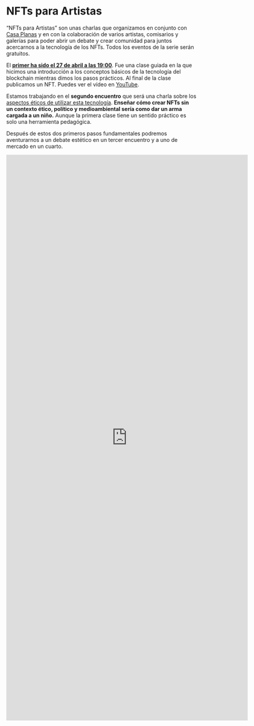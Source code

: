 # NFTs para Artistas

“NFTs para Artistas” son unas charlas que organizamos en conjunto con [Casa Planas](http://www.casaplanas.org/) y en con la colaboración de varios
artistas, comisarios y galerías para poder abrir un debate y crear comunidad para juntos acercarnos a la tecnología de
los NFTs. Todos los eventos de la serie serán gratuitos.

El [**primer ha sido el 27 de abril a las 19:00**](01_introduction/nft.md). Fue una clase guiada en la que hicimos una introducción a los conceptos básicos de la tecnología del blockchain mientras
dimos los pasos prácticos. Al final de la clase publicamos un NFT. Puedes ver el vídeo en [YouTube](https://youtu.be/eGfiO_E1uCA).

Estamos trabajando en el **segundo encuentro** que será una charla sobre los [aspectos éticos de utilizar esta
tecnología](02_ethics/index.md). **Enseñar cómo crear NFTs sin un contexto ético, político y medioambiental sería como dar un arma cargada a un
niño.** Aunque la primera clase tiene un sentido práctico es solo una herramienta pedagógica.

Después de estos dos primeros pasos fundamentales podremos aventurarnos a un debate estético en un tercer encuentro y a
uno de mercado en un cuarto.

<iframe src="https://docs.google.com/forms/d/e/1FAIpQLSd_bxVBjvO8S3cqo5yLr5j-iyFmF9a_DhuUjq062SuoktNiGw/viewform?embedded=true" width="640" height="1500" frameborder="0" marginheight="0" marginwidth="0">
Loading…</iframe>